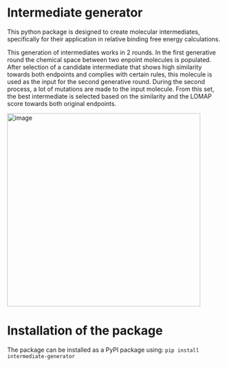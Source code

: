 # Intermediate generator
This python package is designed to create molecular intermediates, specifically for their application in relative binding free energy calculations.

This generation of intermediates works in 2 rounds. In the first generative round the chemical space between two enpoint molecules is populated. After selection of a candidate intermediate that shows high similarity towards both endpoints and complies with certain rules, this molecule is used as the input for the second generative round. During the second process, a lot of mutations are made to the input molecule. From this set, the best intermediate is selected based on the similarity and the LOMAP score towards both original endpoints. 

<img width="449" alt="image" src="https://github.com/daanjiskoot/Intermediate_generator/assets/99884943/822f0603-0cf4-43a6-ad7b-f790591c2f21">


# Installation of the package

The package can be installed as a PyPI package using:
```pip install intermediate-generator```
